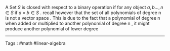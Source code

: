 A Set $S$ is closed with respect to a binary operation  if for any object $a , b \dots , n \in S$  if $a  \times b \in S$  . 
recall however that the set of all polynomials of degree n is not a vector space . This is due to the fact that a polynomial of degree n when added or multiplied to another polynomial of degree n , it might produce another polynomial of lower degree 
___

Tags : #math #linear-algebra